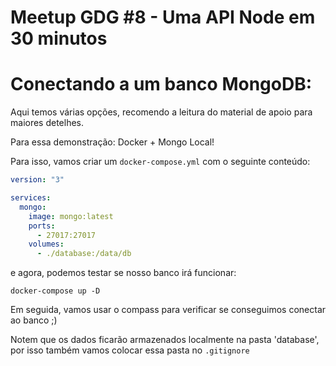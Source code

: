 # Meetup GDG #8 - Uma API Node em 30 minutos

# Conectando a um banco MongoDB:

Aqui temos várias opções, recomendo a leitura do material de apoio para maiores detelhes.

Para essa demonstração: Docker + Mongo Local!

Para isso, vamos criar um `docker-compose.yml` com o seguinte conteúdo:

```yml
version: "3"

services:
  mongo:
    image: mongo:latest
    ports:
      - 27017:27017
    volumes:
      - ./database:/data/db
```

e agora, podemos testar se nosso banco irá funcionar:

```
docker-compose up -D
```

Em seguida, vamos usar o compass para verificar se conseguimos conectar ao banco ;)

Notem que os dados ficarão armazenados localmente na pasta 'database', por isso também vamos colocar essa pasta no `.gitignore`
